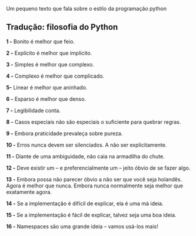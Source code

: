 Um pequeno texto que fala sobre o estilo da programação python

## Tradução: filosofia do Python

**1 -** Bonito é melhor que feio.

**2 -** Explícito é melhor que implícito.

**3 -**  Simples é melhor que complexo.

**4 -** Complexo é melhor que complicado.

**5-** Linear é melhor que aninhado.

**6 -** Esparso é melhor que denso.

**7 -** Legibilidade conta.

**8 -** Casos especiais não são especiais o suficiente para quebrar regras.

**9 -** Embora praticidade prevaleça sobre pureza.

**10 -** Erros nunca devem ser silenciados.
A não ser explicitamente.

**11 -** Diante de uma ambiguidade, não caia na armadilha do chute.

**12 -** Deve existir um – e preferencialmente um – jeito óbvio de se fazer
algo.

**13 -** Embora possa não parecer óbvio a não ser que você seja holandês.
Agora é melhor que nunca. Embora nunca normalmente seja melhor que exatamente agora.

**14 -** Se a implementação é difícil de explicar, ela é uma má ideia.

**15 -** Se a implementação é fácil de explicar, talvez seja uma boa ideia.

**16 -** Namespaces são uma grande ideia – vamos usá-los mais!

